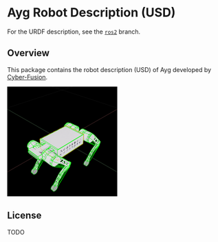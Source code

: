 # Ayg Robot Description (USD)

For the URDF description, see the [`ros2`](https://github.com/ddebenedittis/ayg_description/tree/ros2) branch.

## Overview

This package contains the robot description (USD) of Ayg developed by [Cyber-Fusion](https://github.com/Cyber-Fusion).

![](.thumbs/256x256/ayg.usd.png)

## License

TODO
